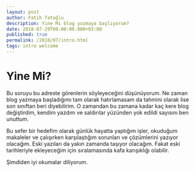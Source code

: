 ```yaml
---
layout: post
author: Fatih Tatoğlu
description: Yine Mi blog yazmaya başlıyorum?
date: 2018-07-29T00:00:00.000+03:00
published: true
permalink: /2018/07/intro.html
tags: intro welcome
---
```


# Yine Mi?

Bu soruyu bu adreste görenlerin söyleyeceğini düşünüyorum. Ne zaman blog yazmaya başladığımı tam olarak hatırlamasam da tahmini olarak lise son sınıftan beri diyebilirim. O zamandan bu zamana kadar kaç kere blog değiştirdim, kendim yazdım ve saldırılar yüzünden yok edildi sayısını ben unuttum.

Bu sefer bir hedefim olarak günlük hayatta yaptığım işler, okuduğum makaleler ve çalışırken karşılaştığım sorunları ve çözümlerini yazıyor olacağım. Eski yazıları da yakın zamanda taşıyor olacağım. Fakat eski tarihleriyle ekleyeceğim için sıralamasında kafa karışıklığı olabilir.

Şimdiden iyi okumalar diliyorum.
